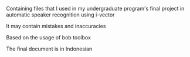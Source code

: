 Containing files that I used in my undergraduate program's final project in automatic speaker recognition using i-vector

It may contain mistakes and inaccuracies

Based on the usage of bob toolbox

The final document is in Indonesian
